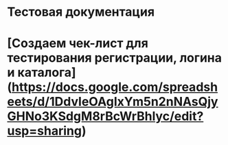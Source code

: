 # Тестовая документация
# [Создаем чек-лист для тестирования регистрации, логина и каталога] (https://docs.google.com/spreadsheets/d/1DdvIeOAgIxYm5n2nNAsQjyGHNo3KSdgM8rBcWrBhlyc/edit?usp=sharing)
